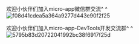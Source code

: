 
欢迎小伙伴们加入micro-app微信群交流^ ^
![f08d41cdea5a364a9277d443e90f2f25](https://github.com/user-attachments/assets/47bf5fcb-60a6-48b5-81e1-31302e10b1e9)





欢迎小伙伴们加入micro-app-DevTools开发交流群^ ^
![5795b83d20722041992bc38f6917f25d](https://github.com/user-attachments/assets/bdfc12e8-982a-4772-8d80-82dc23ec1647)




































